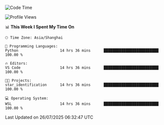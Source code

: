 <!--START_SECTION:waka-->
![Code Time](http://img.shields.io/badge/Code%20Time-3%2C050%20hrs%2058%20mins-blue)

![Profile Views](http://img.shields.io/badge/Profile%20Views-0-blue)

📊 **This Week I Spent My Time On** 

```text
🕑︎ Time Zone: Asia/Shanghai

💬 Programming Languages: 
Python                   14 hrs 36 mins      █████████████████████████   100.00 % 

🔥 Editors: 
VS Code                  14 hrs 36 mins      █████████████████████████   100.00 % 

🐱‍💻 Projects: 
star_identification      14 hrs 36 mins      █████████████████████████   100.00 % 

💻 Operating System: 
WSL                      14 hrs 36 mins      █████████████████████████   100.00 % 
```


 Last Updated on 26/07/2025 06:32:47 UTC
<!--END_SECTION:waka-->